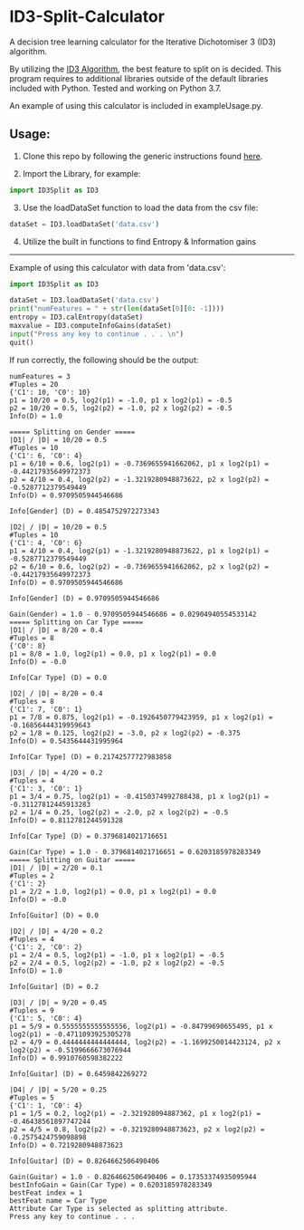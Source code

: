 # ID3-Split-Calculator
A decision tree learning calculator for the Iterative Dichotomiser 3 (ID3) algorithm.

By utilizing the [ID3 Algorithm](https://en.wikipedia.org/wiki/ID3_algorithm), the best feature to split on is decided. This program requires to additional libraries outside of the default libraries included with Python. 
Tested and working on Python 3.7. 

An example of using this calculator is included in exampleUsage.py. 

## Usage:

1. Clone this repo by following the generic instructions found [here](https://help.github.com/en/articles/cloning-a-repository).

2. Import the Library, for example: 
```python 
import ID3Split as ID3
```

3. Use the loadDataSet function to load the data from the csv file:
```python
dataSet = ID3.loadDataSet('data.csv')
```

4. Utilize the built in functions to find Entropy & Information gains

---

Example of using this calculator with data from 'data.csv':

```python
import ID3Split as ID3

dataSet = ID3.loadDataSet('data.csv')
print("numFeatures = " + str(len(dataSet[0][0: -1])))
entropy = ID3.calEntropy(dataSet)
maxvalue = ID3.computeInfoGains(dataSet)
input("Press any key to continue . . . \n")
quit()
```

If run correctly, the following should be the output: 

```
numFeatures = 3
#Tuples = 20
{'C1': 10, 'C0': 10}
p1 = 10/20 = 0.5, log2(p1) = -1.0, p1 x log2(p1) = -0.5
p2 = 10/20 = 0.5, log2(p2) = -1.0, p2 x log2(p2) = -0.5
Info(D) = 1.0

===== Splitting on Gender =====
|D1| / |D| = 10/20 = 0.5
#Tuples = 10
{'C1': 6, 'C0': 4}
p1 = 6/10 = 0.6, log2(p1) = -0.7369655941662062, p1 x log2(p1) = -0.44217935649972373
p2 = 4/10 = 0.4, log2(p2) = -1.3219280948873622, p2 x log2(p2) = -0.5287712379549449
Info(D) = 0.9709505944546686

Info[Gender] (D) = 0.4854752972273343

|D2| / |D| = 10/20 = 0.5
#Tuples = 10
{'C1': 4, 'C0': 6}
p1 = 4/10 = 0.4, log2(p1) = -1.3219280948873622, p1 x log2(p1) = -0.5287712379549449
p2 = 6/10 = 0.6, log2(p2) = -0.7369655941662062, p2 x log2(p2) = -0.44217935649972373
Info(D) = 0.9709505944546686

Info[Gender] (D) = 0.9709505944546686

Gain(Gender) = 1.0 - 0.9709505944546686 = 0.02904940554533142
===== Splitting on Car Type =====
|D1| / |D| = 8/20 = 0.4
#Tuples = 8
{'C0': 8}
p1 = 8/8 = 1.0, log2(p1) = 0.0, p1 x log2(p1) = 0.0
Info(D) = -0.0

Info[Car Type] (D) = 0.0

|D2| / |D| = 8/20 = 0.4
#Tuples = 8
{'C1': 7, 'C0': 1}
p1 = 7/8 = 0.875, log2(p1) = -0.1926450779423959, p1 x log2(p1) = -0.16856444319959643
p2 = 1/8 = 0.125, log2(p2) = -3.0, p2 x log2(p2) = -0.375
Info(D) = 0.5435644431995964

Info[Car Type] (D) = 0.21742577727983858

|D3| / |D| = 4/20 = 0.2
#Tuples = 4
{'C1': 3, 'C0': 1}
p1 = 3/4 = 0.75, log2(p1) = -0.4150374992788438, p1 x log2(p1) = -0.31127812445913283
p2 = 1/4 = 0.25, log2(p2) = -2.0, p2 x log2(p2) = -0.5
Info(D) = 0.8112781244591328

Info[Car Type] (D) = 0.3796814021716651

Gain(Car Type) = 1.0 - 0.3796814021716651 = 0.6203185978283349
===== Splitting on Guitar =====
|D1| / |D| = 2/20 = 0.1
#Tuples = 2
{'C1': 2}
p1 = 2/2 = 1.0, log2(p1) = 0.0, p1 x log2(p1) = 0.0
Info(D) = -0.0

Info[Guitar] (D) = 0.0

|D2| / |D| = 4/20 = 0.2
#Tuples = 4
{'C1': 2, 'C0': 2}
p1 = 2/4 = 0.5, log2(p1) = -1.0, p1 x log2(p1) = -0.5
p2 = 2/4 = 0.5, log2(p2) = -1.0, p2 x log2(p2) = -0.5
Info(D) = 1.0

Info[Guitar] (D) = 0.2

|D3| / |D| = 9/20 = 0.45
#Tuples = 9
{'C1': 5, 'C0': 4}
p1 = 5/9 = 0.5555555555555556, log2(p1) = -0.84799690655495, p1 x log2(p1) = -0.4711093925305278
p2 = 4/9 = 0.4444444444444444, log2(p2) = -1.1699250014423124, p2 x log2(p2) = -0.5199666673076944
Info(D) = 0.9910760598382222

Info[Guitar] (D) = 0.6459842269272

|D4| / |D| = 5/20 = 0.25
#Tuples = 5
{'C1': 1, 'C0': 4}
p1 = 1/5 = 0.2, log2(p1) = -2.321928094887362, p1 x log2(p1) = -0.46438561897747244
p2 = 4/5 = 0.8, log2(p2) = -0.3219280948873623, p2 x log2(p2) = -0.2575424759098898
Info(D) = 0.7219280948873623

Info[Guitar] (D) = 0.8264662506490406

Gain(Guitar) = 1.0 - 0.8264662506490406 = 0.17353374935095944
bestInfoGain = Gain(Car Type) = 0.6203185978283349
bestFeat index = 1
bestFeat name = Car Type
Attribute Car Type is selected as splitting attribute.
Press any key to continue . . . 
```
